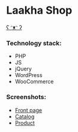 # Laakha Shop

[ʕ ᵔᴥᵔ ʔ](https://github.com/mizuhomizuho/laakha/blob/master/screenshots/Screenshot_326.png)

### Technology stack:

- PHP
- JS
- jQuery
- WordPress
- WooCommerce

### Screenshots:

- [Front page](https://github.com/mizuhomizuho/laakha/blob/master/screenshots/laakha.com_v8.png)
- [Catalog](https://github.com/mizuhomizuho/laakha/blob/master/screenshots/laakha.com_shop_.png)
- [Product](https://github.com/mizuhomizuho/laakha/blob/master/screenshots/laakha-cat.png)

